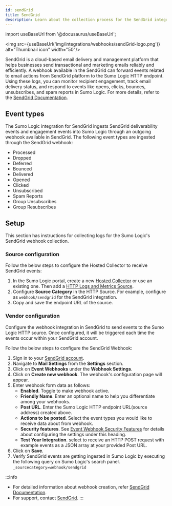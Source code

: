 ```yaml
---
id: sendGrid
title: SendGrid
description: Learn about the collection process for the SendGrid integration.
---
```

import useBaseUrl from '@docusaurus/useBaseUrl';

<img src={useBaseUrl('img/integrations/webhooks/sendGrid-logo.png')} alt="Thumbnail icon" width="50"/>

SendGrid is a cloud-based email delivery and management platform that helps businesses send transactional and marketing emails reliably and efficiently. A webhook available in the SendGrid can forward events related to email actions from SendGrid platform to the Sumo Logic HTTP endpoint. Using these logs, you can monitor recipient engagement, track email delivery status, and respond to events like opens, clicks, bounces, unsubscribes, and spam reports in Sumo Logic. For more details, refer to the [SendGrid Documentation](https://docs.sendgrid.com/).

## Event types

The Sumo Logic integration for SendGrid ingests SendGrid deliverability events and engagement events into Sumo Logic through an outgoing webhook available in SendGrid. The following event types are ingested through the SendGrid webhook:
- Processed
- Dropped
- Deferred
- Bounced
- Delivered
- Opened
- Clicked
- Unsubscribed
- Spam Reports
- Group Unsubscribes
- Group Resubscribes

## Setup

This section has instructions for collecting logs for the Sumo Logic's SendGrid webhook collection.

### Source configuration
Follow the below steps to configure the Hosted Collector to receive SendGrid events:

1. In the Sumo Logic portal, create a new [Hosted Collector](https://help.sumologic.com/docs/send-data/hosted-collectors/configure-hosted-collector/) or use an existing one. Then add a [HTTP Logs and Metrics Source](https://help.sumologic.com/docs/send-data/hosted-collectors/http-source/logs-metrics/#configure-an-httplogs-and-metrics-source).
2. Configure **Source Category** in the HTTP Source. For example, configure as `webhook/sendgrid` for the SendGrid integration.
3. Copy and save the endpoint URL of the source.
### Vendor configuration
Configure the webhook integration in SendGrid to send events to the Sumo Logic HTTP source. Once configured, it will be triggered each time the events occur within your SendGrid account.

Follow the below steps to configure the SendGrid Webhook:

1. Sign in to your [SendGrid account](https://app.sendgrid.com/login).
2. Navigate to **Mail Settings** from the **Settings** section.
3. Click on **Event Webhooks** under the **Webhook Settings**.
4. Click on **Create new webhook**. The webhook's configuration page will appear.
5. Enter webhook form data as follows:
    - **Enabled**. Toggle to make webhook active.
    - **Friendly Name**. Enter an optional name to help you differentiate among your webhooks.
    - **Post URL**. Enter the Sumo Logic HTTP endpoint URL(source address) created above.
    - **Actions to be posted**. Select the event types you would like to receive data about from webhook.
    - **Security features**. See [Event Webhook Security Features](https://docs.sendgrid.com/for-developers/tracking-events/getting-started-event-webhook-security-features) for details about configuring the settings under this heading.
    - **Test Your Integration**. select to receive an HTTP POST request with example events as a JSON array at your provided Post URL.
6. Click on **Save**.
7. Verify SendGrid events are getting ingested in Sumo Logic by executing the following query on Sumo Logic's search panel.
`_sourcecategory=webhook/sendgrid`

:::info
- For detailed information about webhook creation, refer [SendGrid Documentation](https://docs.sendgrid.com/for-developers/tracking-events/getting-started-event-webhook).
- For support, contact [SendGrid](https://support.sendgrid.com/hc/en-us). 
:::